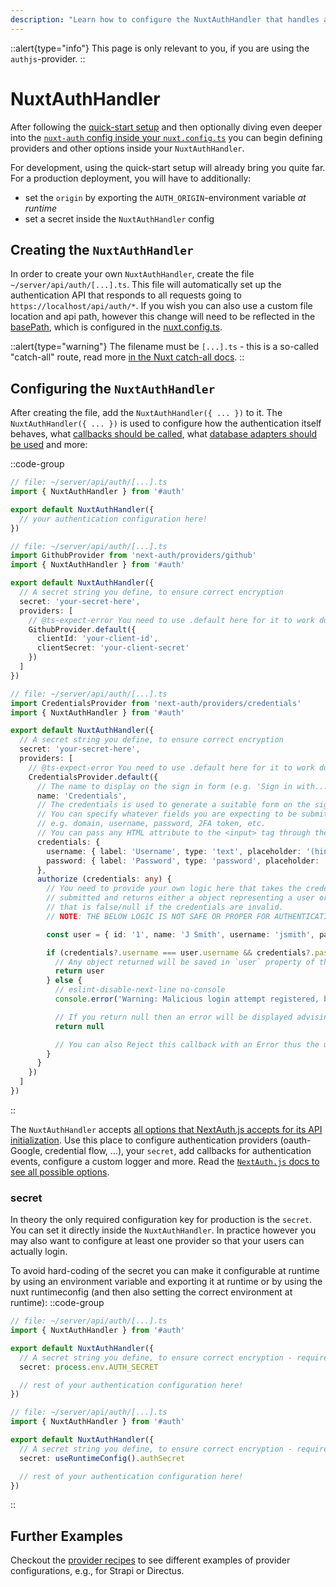 ```yaml
---
description: "Learn how to configure the NuxtAuthHandler that handles all authentication requests on the server-side"
---
```


::alert{type="info"}
This page is only relevant to you, if you are using the `authjs`-provider.
::

# NuxtAuthHandler

After following the [quick-start setup](/nuxt-auth/v0.6/getting-started/quick-start) and then optionally diving even deeper into the [`nuxt-auth` config inside your `nuxt.config.ts`](/nuxt-auth/v0.6/configuration/nuxt-config) you can begin defining providers and other options inside your `NuxtAuthHandler`.

For development, using the quick-start setup will already bring you quite far. For a production deployment, you will have to additionally:
- set the `origin` by exporting the `AUTH_ORIGIN`-environment variable _at runtime_
- set a secret inside the `NuxtAuthHandler` config

## Creating the `NuxtAuthHandler`

In order to create your own `NuxtAuthHandler`, create the file `~/server/api/auth/[...].ts`. This file will automatically set up the authentication API that responds to all requests going to `https://localhost/api/auth/*`. If you wish you can also use a custom file location and api path, however this change will need to be reflected in the [basePath](/nuxt-auth/v0.6/configuration/nuxt-config#basepath), which is configured in the [nuxt.config.ts](/nuxt-auth/v0.6/configuration/nuxt-config).

::alert{type="warning"}
The filename must be `[...].ts` - this is a so-called "catch-all" route, read more [in the Nuxt catch-all docs](https://nuxt.com/docs/guide/directory-structure/server#catch-all-route).
::

## Configuring the `NuxtAuthHandler`

After creating the file, add the `NuxtAuthHandler({ ... })` to it. The `NuxtAuthHandler({ ... })` is used to configure how the authentication itself behaves, what [callbacks should be called](https://next-auth.js.org/configuration/callbacks), what [database adapters should be used](https://authjs.dev/getting-started/adapters) and more:

::code-group
```ts [Empty NuxtAuthHandler]
// file: ~/server/api/auth/[...].ts
import { NuxtAuthHandler } from '#auth'

export default NuxtAuthHandler({
  // your authentication configuration here!
})
```
```ts [NuxtAuthHandler with Github Provider]
// file: ~/server/api/auth/[...].ts
import GithubProvider from 'next-auth/providers/github'
import { NuxtAuthHandler } from '#auth'

export default NuxtAuthHandler({
  // A secret string you define, to ensure correct encryption
  secret: 'your-secret-here',
  providers: [
    // @ts-expect-error You need to use .default here for it to work during SSR. May be fixed via Vite at some point
    GithubProvider.default({
      clientId: 'your-client-id',
      clientSecret: 'your-client-secret'
    })
  ]
})
```
```ts [NuxtAuthHandler with Credentials Provider]
// file: ~/server/api/auth/[...].ts
import CredentialsProvider from 'next-auth/providers/credentials'
import { NuxtAuthHandler } from '#auth'

export default NuxtAuthHandler({
  // A secret string you define, to ensure correct encryption
  secret: 'your-secret-here',
  providers: [
    // @ts-expect-error You need to use .default here for it to work during SSR. May be fixed via Vite at some point
    CredentialsProvider.default({
      // The name to display on the sign in form (e.g. 'Sign in with...')
      name: 'Credentials',
      // The credentials is used to generate a suitable form on the sign in page.
      // You can specify whatever fields you are expecting to be submitted.
      // e.g. domain, username, password, 2FA token, etc.
      // You can pass any HTML attribute to the <input> tag through the object.
      credentials: {
        username: { label: 'Username', type: 'text', placeholder: '(hint: jsmith)' },
        password: { label: 'Password', type: 'password', placeholder: '(hint: hunter2)' }
      },
      authorize (credentials: any) {
        // You need to provide your own logic here that takes the credentials
        // submitted and returns either a object representing a user or value
        // that is false/null if the credentials are invalid.
        // NOTE: THE BELOW LOGIC IS NOT SAFE OR PROPER FOR AUTHENTICATION!

        const user = { id: '1', name: 'J Smith', username: 'jsmith', password: 'hunter2' }

        if (credentials?.username === user.username && credentials?.password === user.password) {
          // Any object returned will be saved in `user` property of the JWT
          return user
        } else {
          // eslint-disable-next-line no-console
          console.error('Warning: Malicious login attempt registered, bad credentials provided')

          // If you return null then an error will be displayed advising the user to check their details.
          return null

          // You can also Reject this callback with an Error thus the user will be sent to the error page with the error message as a query parameter
        }
      }
    })
  ]
})
```
::

The `NuxtAuthHandler` accepts [all options that NextAuth.js accepts for its API initialization](https://next-auth.js.org/configuration/options#options). Use this place to configure authentication providers (oauth-Google, credential flow, ...), your `secret`, add callbacks for authentication events, configure a custom logger and more. Read the [`NextAuth.js` docs to see all possible options](https://next-auth.js.org/configuration/options#options).

### secret

In theory the only required configuration key for production is the `secret`. You can set it directly inside the `NuxtAuthHandler`. In practice however you may also want to configure at least one provider so that your users can actually login.

To avoid hard-coding of the secret you can make it configurable at runtime by using an environment variable and exporting it at runtime or by using the nuxt runtimeconfig (and then also setting the correct environment at runtime):
::code-group
```ts [Environment Variable]
// file: ~/server/api/auth/[...].ts
import { NuxtAuthHandler } from '#auth'

export default NuxtAuthHandler({
  // A secret string you define, to ensure correct encryption - required in production
  secret: process.env.AUTH_SECRET

  // rest of your authentication configuration here!
})
```
```ts [useRuntimeConfig]
// file: ~/server/api/auth/[...].ts
import { NuxtAuthHandler } from '#auth'

export default NuxtAuthHandler({
  // A secret string you define, to ensure correct encryption - required in production
  secret: useRuntimeConfig().authSecret

  // rest of your authentication configuration here!
})
```
::

## Further Examples

Checkout the [provider recipes](/nuxt-auth/v0.6/recipes) to see different examples of provider configurations, e.g., for Strapi or Directus.
